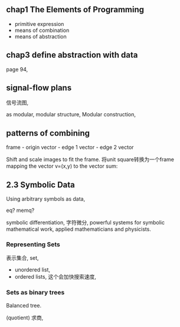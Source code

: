 ## chap1 The Elements of Programming
- primitive expression
- means of combination
- means of abstraction

## chap3 define abstraction with data
page 94, 

## signal-flow plans
信号流图, 

as modular, modular structure, Modular construction,

## patterns of combining
frame
    - origin vector
    - edge 1 vector
    - edge 2 vector

Shift and scale images to fit the frame. 将unit square转换为一个frame mapping the vector v=(x,y) to the vector sum:

## 2.3 Symbolic Data
Using arbitrary symbols as data, 

eq?
memq?

symbolic differentiation, 字符微分, powerful systems for symbolic mathematical work, applied mathematicians and physicists.

### Representing Sets
表示集合, set, 
* unordered list,
* ordered lists, 这个会加快搜索速度, 

### Sets as binary trees
Balanced tree. 

(quotient) 求商,










